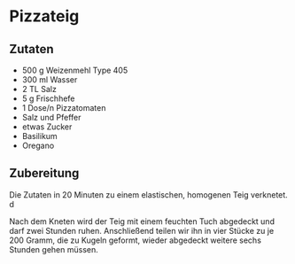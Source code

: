 # Pizzateig

## Zutaten

- 500 g Weizenmehl Type 405
- 300 ml Wasser
- 2 TL Salz
- 5 g Frischhefe
- 1 Dose/n Pizzatomaten
- Salz und Pfeffer
- etwas Zucker
- Basilikum
- Oregano

## Zubereitung

Die Zutaten in 20 Minuten zu einem elastischen, homogenen Teig verknetet. d

Nach dem Kneten wird der Teig mit einem feuchten Tuch abgedeckt und darf zwei Stunden ruhen.
Anschließend teilen wir ihn in vier Stücke zu je 200 Gramm, die zu Kugeln geformt, wieder abgedeckt weitere sechs Stunden gehen müssen.

